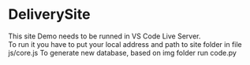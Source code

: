 # DeliverySite
This site Demo needs  to be runned in VS Code Live Server.  
To run it you have to put your local address and path to site folder in file js/core.js
To generate new database, based on img folder run code.py
